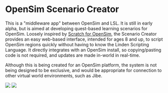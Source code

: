 OpenSim Scenario Creator
========================
This is a "middleware app" between OpenSim and LSL. It is still in early alpha, but is aimed at developing quest-based learning scenarios for OpenSim. Loosely inspired by <a href="http://www.greenbushlabs.com/LabsBlog/?p=797" target="_blank">Scratch for OpenSim</a>, the Scenario Creator provides an easy web-based interface, intended for ages 8 and up, to script OpenSim regions quickly without having to know the Linden Scripting Language. It directly integrates with an OpenSim install, so copying/pasting code is not required, and updates are made in-world in real-time.

Although this is being created for an OpenSim platform, the system is not being designed to be exclusive, and would be appropriate for connection to other virtual world environments, such as Jibe.

<img src="http://opensim.k12online.org/opensim-scenario-creator01.png" />
<img src="http://opensim.k12online.org/opensim-scenario-creator02.png" />
